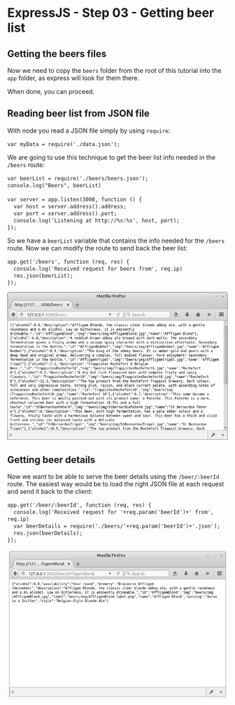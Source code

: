 # ExpressJS - Step 03 - Getting beer list

## Getting the beers files

Now we need to copy the `beers` folder from the root of this tutorial into the `app` folder, as express will look for them there.

When done, you can proceed.

## Reading beer list from JSON file

With node you read a JSON file simply by using `require`:

    var myData = require('./data.json');

We are going to use this technique to get the beer list info needed in the `/beers` route:

    var beerList = require('./beers/beers.json');
    console.log("Beers", beerList)

    var server = app.listen(3000, function () {
      var host = server.address().address;
      var port = server.address().port;
      console.log('Listening at http://%s:%s', host, port);
    });


So we have a `beerList` variable that contains the info needed for the `/beers` route.
Now we can modify the route to send back the beer list:

    app.get('/beers', function (req, res) {
      console.log('Received request for beers from', req.ip)
      res.json(beerList);
    });


![Beer list](/assets/step-03-beerlist.png)

## Getting beer details

Now we want to be able to serve the beer details using the `/beer/:beerId` route.
The easiest way would be to load the right JSON file at each request and send it back to the
client:

    app.get('/beer/:beerId', function (req, res) {
      console.log('Received request for '+req.param('beerId')+' from', req.ip)
      var beerDetails = require('./beers/'+req.param('beerId')+'.json');
      res.json(beerDetails);
    });

![Beer details](/assets/step-03-beerdetails.png)    
